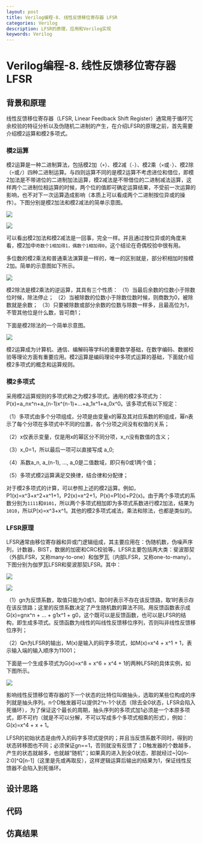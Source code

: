 ```yaml
---
layout: post
title: Verilog编程-8. 线性反馈移位寄存器 LFSR
categories: Verilog
description: LFSR的原理，应用和Verilog实现
keywords: Verilog
---
```


# Verilog编程-8. 线性反馈移位寄存器 LFSR

## 背景和原理

线性反馈移位寄存器（LFSR, Linear Feedback Shift Register）通常用于循环冗余校验的特征分析以及伪随机二进制的产生，在介绍LFSR的原理之前，首先需要介绍模2运算和模2多项式。

### 模2运算

模2运算是一种二进制算法，包括模2加（`+`）、模2减（`-`）、模2乘（`×`或`·`）、模2除（`÷`或`/`）四种二进制运算。与四则运算不同的是模2运算不考虑进位和借位，即模2加法是不带进位的二进制加法运算，模2减法是不带借位的二进制减法运算，这样两个二进制位相运算的时候，两个位的值即可确定运算结果，不受前一次运算的影响，也不对下一次运算造成影响（本质上可以看成两个二进制按位异或的操作）。下图分别是模2加法和模2减法的简单示意图。

![](/images/blog/picture24.jpg)

![](/images/blog/picture25.jpg)

可以看出模2加法和模2减法是一回事，完全一样。并且通过按位异或的角度来看，模2加中`奇数个1相加得1，偶数个1相加得0`，这个结论在奇偶校验中很有用。

多位数的模2乘法和普通乘法演算是一样的，唯一的区别就是，部分积相加时按模2加。简单的示意图如下所示。

![](/images/blog/picture26.jpg)

模2除法是模2乘法的逆运算，其具有三个性质：
（1）当最后余数的位数小于除数位时候，除法停止；
（2）当被除数的位数小于除数位数时候，则商数为0，被除数就是余数；
（3）只要被除数或部分余数的位数与除数一样多，且最高位为1，不管其他位是什么数，皆可商1；

下面是模2除法的一个简单示意图。

![](/images/blog/picture27.jpg)

模2运算成为计算机、通信、编解码等学科的重要数学基础，在数字编码、数据校验等理论方面有重要应用。模2运算是编码理论中多项式运算的基础，下面就介绍模2多项式的概念和运算规则。

### 模2多项式

采用模2运算规则的多项式称之为模2多项式。通用的模2多项式为：P(x)=a_nx^n+a_(n-1)x^(n-1)+...+a_1x^1+a_0x^0。该多项式有以下规定：

（1）多项式由多个分项组成，分项是由变量x的幂及其对应系数的积组成，幂n表示了每个分项在多项式中不同的位置，各个分项之间没有权值的关系；

（2）x仅表示变量，仅是用x的幂区分不同分项，x_n没有数值的含义；

（3）x_0=1，所以最后一项可以直接写成 a_0;

（4）系数a_n, a_(n-1), ..., a_0是二值数域，即只有0或1两个值；

（5）多项式模2运算满足交换律，结合律和分配律；

对于模2多项式的计算，可以参照上述的模2运算。例如，P1(x)=x^3+x^2+x^1+1，P2(x)=x^2+1，P(x)=P1(x)+P2(x)。由于两个多项式的系数分别为`1111`和`0101`，所以两个多项式相加即为多项式系数进行模2加法，结果为`1010`，所以P(x)=x^3+x^1。其他的模2多项式减法，乘法和除法，也都是类似的。

### LFSR原理
LFSR通常由移位寄存器和异或门逻辑组成，其主要应用在：伪随机数，伪噪声序列，计数器，BIST，数据的加密和CRC校验等。LFSR主要包括两大类：斐波那契（外部LFSR，又称many-to-one）和伽罗瓦（内部LFSR，又称one-to-many）。下图分别为伽罗瓦LFSR和斐波那契LFSR。其中：

![](/images/blog/picture28.jpg)

![](/images/blog/picture29.jpg)

（1）gn为反馈系数，取值只能为0或1，取0时表示不存在该反馈路，取1时表示存在该反馈路；这里的反馈系数决定了产生随机数的算法不同。用反馈函数表示成G(x)=gnx^n + ... + g1x^1 + g0，这个既可以是反馈函数，也可以是LFSR的结构，即生成多项式。反馈函数为线性的叫线性反馈移位序列，否则叫非线性反馈移位序列；

（2）Qn为LFSR的输出，M(x)是输入的码字多项式，如M(x)=x^4 + x^1 + 1，表示输入端的输入顺序为11001；

下面是一个生成多项式为G(x)=x^8 + x^6 + x^4 + 1的两种LFSR的具体实例，如下图所示。

![](/images/blog/picture30.jpg)

影响线性反馈移位寄存器的下一个状态的比特位叫做抽头，选取的某些位构成的序列就是抽头序列。n个D触发器可以提供2^n-1个状态（除去全0状态，LFSR会陷入死循环），为了保证这个最长的周期，抽头序列的多项式加1必须是一个本原多项式，即不可约（就是不可以分解，不可以写成多个多项式相乘的形式），例如：G(x)=x^4 + x + 1。

LFSR的初始状态是由传入的码字多项式提供的；并且当反馈系数不同时，得到的状态转移图也不同；必须保证gn==1，否则就没有反馈了；D触发器的个数越多，产生的状态就越多，也就越“随机”；如果真的进入到全0状态，那就经过~|Q[n-2:0]^Q[n-1]（这里是先或再取反），这样逻辑运算后输出的结果为1，保证线性反馈器不会陷入到死循环。
## 设计思路

## 代码

## 仿真结果
